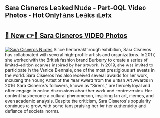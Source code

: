 ## Sara Cisneros Le𝚊ked N𝚞de - Part-OQL Video Photos - Hot Onlyf𝚊ns Le𝚊ks iLefx

# <h2><a href="http://ab20161.deff.icu/?id=Sara+Cisneros">🔗 New 👉🔴 Sara Cisneros VIDEO Photos</a></h2>

[![Sara Cisneros N𝚞des](https://i.imgur.com/rIISA9y.gif)](http://ab20161.deff.icu/?id=Sara+Cisneros)
Since her breakthrough exhibition, Sara Cisneros has collaborated with several high-profile artists and organizations. In 2017, she worked with the British fashion brand Burberry to create a series of limited-edition scarves inspired by her artwork. In 2018, she was invited to participate in the Venice Biennale, one of the most prestigious art events in the world. Sara Cisneros has also received several awards for her work, including the Young Artist of the Year Award from the British Art Awards in 2016. Sara Cisneros's followers, known as "Sirens," are fiercely loyal and often engage in online discussions about her work and controversies. Her content has become a cultural phenomenon, inspiring fan art, memes, and even academic analysis. Despite the criticism, Sara Cisneros's popularity continues to grow, with some fans praising her for her authenticity and defiance of societal norms.
